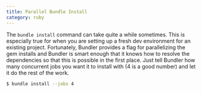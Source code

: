 ```yaml
---
title: Parallel Bundle Install
category: ruby
---
```


The `bundle install` command can take quite a while sometimes. This is
especially true for when you are setting up a fresh dev environment for an
existing project. Fortunately, Bundler provides a flag for parallelizing
the gem installs and Bundler is smart enough that it knows how to resolve
the dependencies so that this is possible in the first place. Just tell
Bundler how many concurrent jobs you want it to install with (4 is a good
number) and let it do the rest of the work.

```bash
$ bundle install --jobs 4
```
